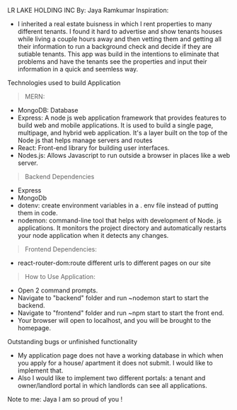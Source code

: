 LR LAKE HOLDING INC
By: Jaya Ramkumar
Inspiration:
- I inherited a real estate buisness in which I rent properties to many different tenants. I found it hard to advertise and show tenants houses while living a couple hours away and then vetting them and getting all their information to run a background check and decide if they are sutiable tenants. This app was build in the intentions to eliminate that problems and have the tenants see the properties and input their information in a quick and seemless way. 

Technologies used to build Application
> MERN:
- MongoDB: Database
- Express: A node js web application framework that provides features to build web and mobile applications. It is used to build a single page, multipage, and hybrid web application. It's a layer built on the top of the Node js that helps manage servers and routes
- React: Front-end library for building user interfaces.
- Nodes.js: Allows Javascript to run outside a browser in places like a web server.

> Backend Dependencies
- Express
- MongoDb
- dotenv: create environment variables in a . env file instead of putting them in code.
- nodemon: command-line tool that helps with development of Node. js applications. It monitors the project directory and automatically restarts your node application when it detects any changes.

> Frontend Dependencies:
- react-router-dom:route different urls to different pages on our site


> How to Use Application:
- Open 2 command prompts.
- Navigate to "backend" folder and run ~nodemon start to start the backend.
- Navigate to "frontend" folder and run ~npm start to start the front end.
- Your browser will open to localhost, and you will be brought to the homepage.


Outstanding bugs or unfinished functionality
- My application page does not have a working database in which when you apply for a house/ apartment it does not submit. I would like to implement that.
- Also I would like to implement two different portals: a tenant and owner/landlord portal in which landlords can see all applications.





Note to me:
Jaya I am so proud of you !